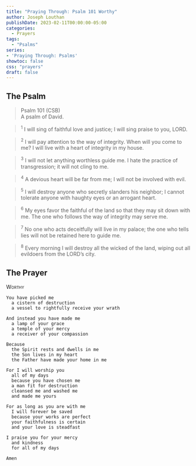 ```yaml
---
title: "Praying Through: Psalm 101 Worthy"
author: Joseph Louthan
publishDate: 2023-02-11T00:00:00-05:00
categories:
  - Prayers
tags:
  - "Psalms"
series:
- 'Praying Through: Psalms'
showtoc: false
css: "prayers"
draft: false
---
```

## The Psalm

>Psalm 101 (CSB)  
><sup></sup> A psalm of David. 

><sup>1</sup> I will sing of faithful love and justice; I will sing praise to you, LORD. 

><sup>2</sup> I will pay attention to the way of integrity. When will you come to me? I will live with a heart of integrity in my house. 

><sup>3</sup> I will not let anything worthless guide me. I hate the practice of transgression; it will not cling to me. 

><sup>4</sup> A devious heart will be far from me; I will not be involved with evil. 

><sup>5</sup> I will destroy anyone who secretly slanders his neighbor; I cannot tolerate anyone with haughty eyes or an arrogant heart. 

><sup>6</sup> My eyes favor the faithful of the land so that they may sit down with me. The one who follows the way of integrity may serve me. 

><sup>7</sup> No one who acts deceitfully will live in my palace; the one who tells lies will not be retained here to guide me. 

><sup>8</sup> Every morning I will destroy all the wicked of the land, wiping out all evildoers from the LORD’s city.

## The Prayer

<div style="font-variant: small-caps;">
Worthy
</div>

```text
You have picked me
  a cistern of destruction
  a vessel to rightfully receive your wrath

And instead you have made me
  a lamp of your grace
  a temple of your mercy
  a receiver of your compassion

Because
  the Spirit rests and dwells in me
  the Son lives in my heart
  the Father have made your home in me

For I will worship you
  all of my days
  because you have chosen me
  a man fit for destruction
  cleansed me and washed me
  and made me yours

For as long as you are with me
  I will forever be saved
  because your works are perfect
  your faithfulness is certain
  and your love is steadfast

I praise you for your mercy
  and kindness
  for all of my days

Amen
```
